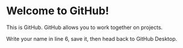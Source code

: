 # Welcome to GitHub!

 This is GitHub. GitHub allows you to work together on projects.

 Write your name in line 6, save it, then head back to GitHub Desktop.
 
